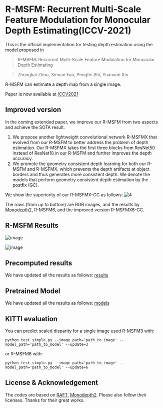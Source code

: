 # R-MSFM: Recurrent Multi-Scale Feature Modulation for Monocular Depth Estimating(ICCV-2021)
This is the official implementation for testing depth estimation using the model proposed in 
>R-MSFM: Recurrent Multi-Scale Feature Modulation for Monocular Depth Estimating

>Zhongkai Zhou, Xinnan Fan, Pengfei Shi, Yuanxue Xin


R-MSFM can estimate a depth map from a single image.

Paper is now available at [ICCV2021](https://openaccess.thecvf.com/content/ICCV2021/papers/Zhou_R-MSFM_Recurrent_Multi-Scale_Feature_Modulation_for_Monocular_Depth_Estimating_ICCV_2021_paper.pdf)
## Improved version

In the coming extended paper, we improve our R-MSFM from two aspects and achieve the SOTA result.
1.  We propose another lightweight convolutional network R-MSFMX that evolved from our R-MSFM to better address the problem of depth estimation. Our R-MSFMX takes the first three blocks from ResNet50 instead of ResNet18 in our R-MSFM and  further improves the depth accuracy.
2.  We promote the geometry consistent depth learning for both our R-MSFM and R-MSFMX, which prevents the depth artifacts at object borders and thus generates more consistent depth. We denote the models that perform geometry consistent depth estimation by the postfix (GC).

We show the superiority of our R-MSFMX-GC as follows:
![4](https://user-images.githubusercontent.com/32475718/160613575-a924c751-7352-4429-87ff-c6f6bcc19c44.jpg)


The rows (from up to bottom) are RGB images, and the results by [Monodepth2](https://github.com/nianticlabs/monodepth2), R-MSFM6, and the improved version R-MSFMX6-GC.


## R-MSFM Results
![image](https://user-images.githubusercontent.com/32475718/160614132-3e7d25cc-e3d2-4d63-a2de-4fcaf10ef04e.png)

![image](https://user-images.githubusercontent.com/32475718/160614092-b0f11c9b-e050-4481-a2a3-2e06d714428e.png)



## Precomputed results
We have updated all the results as follows:
[results](https://drive.google.com/drive/folders/1xLglsHFVxxTlvj5UBEyK5MQ_D0dLIjbS?usp=sharing)

## Pretrained Model
We have updated all the results as follows:
[models](https://drive.google.com/drive/folders/1IhUsEEY-oKfgcsTX2uHuENMe7u-1Pzik?usp=sharing)

## KITTI evaluation
You can predict scaled disparity for a single image used R-MSFM3 with:
```shell
python test_simple.py --image_path='path_to_image' --model_path='path_to_model' --update=3
```
or R-MSFM6 with:
```shell
python test_simple.py --image_path='path_to_image' --model_path='path_to_model' --update=6
```
## License & Acknowledgement
The codes are based on [RAFT](https://github.com/princeton-vl/RAFT), [Monodepth2](https://github.com/nianticlabs/monodepth2). Please also follow their licenses. Thanks for their great works.
